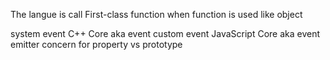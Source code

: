 The langue is call First-class function when function is used like object

system event C++ Core aka event
custom event JavaScript Core aka event emitter
concern for property vs prototype